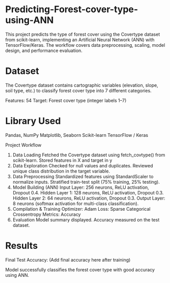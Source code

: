 # Predicting-Forest-cover-type-using-ANN
This project predicts the type of forest cover using the Covertype dataset from scikit-learn, implementing an Artificial Neural Network (ANN) with TensorFlow/Keras. The workflow covers data preprocessing, scaling, model design, and performance evaluation.
# Dataset
The Covertype dataset contains cartographic variables (elevation, slope, soil type, etc.) to classify forest cover type into 7 different categories.

Features: 54
Target: Forest cover type (integer labels 1–7)

# Library Used
Pandas, NumPy
Matplotlib, Seaborn
Scikit-learn
TensorFlow / Keras

Project Workflow
1. Data Loading
Fetched the Covertype dataset using fetch_covtype() from scikit-learn.
Stored features in X and target in y
2. Data Exploration
Checked for null values and duplicates.
Reviewed unique class distribution in the target variable.
3. Data Preprocessing
Standardized features using StandardScaler to normalize inputs.
Stratified train-test split (75% training, 25% testing).
4. Model Building (ANN)
Input Layer: 256 neurons, ReLU activation, Dropout 0.4.
Hidden Layer 1: 128 neurons, ReLU activation, Dropout 0.3.
Hidden Layer 2: 64 neurons, ReLU activation, Dropout 0.3.
Output Layer: 8 neurons (softmax activation for multi-class classification).
5. Compilation & Training
Optimizer: Adam
Loss: Sparse Categorical Crossentropy
Metrics: Accuracy
6. Evaluation
Model summary displayed.
Accuracy measured on the test dataset.
# Results
Final Test Accuracy: (Add final accuracy here after training)

Model successfully classifies the forest cover type with good accuracy using ANN.

